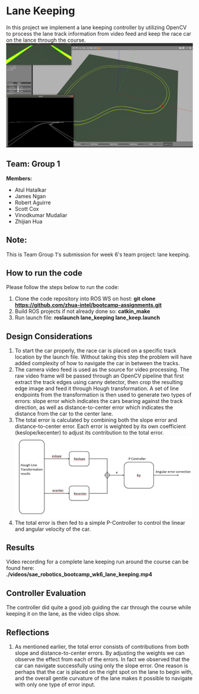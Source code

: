 # Lane Keeping
In this project we implement a lane keeping controller by utilizing OpenCV to process the lane track information from video feed and keep the race car on the lance through the course. <br/>
![Lane Keeping screenshot](./imgs/sae_robotics_bootcamp_wk6_lane_keeping.png)

## Team: Group 1
**Members:**
* Atul Hatalkar
* James Ngan
* Robert Aguirre
* Scott Cox
* Vinodkumar Mudaliar
* Zhijian Hua

## Note:
This is Team Group 1's submission for week 6's team project: lane keeping.

## How to run the code
Please follow the steps below to run the code:
1. Clone the code repository into ROS WS on host: **git clone  https://github.com/zhua-intel/bootcamp-assignments.git**
2. Build ROS projects if not already done so: **catkin_make**
3. Run launch file: **roslaunch lane_keeping lane_keep.launch**


## Design Considerations
1. To start the car properly, the race car is placed on a specific track location by the launch file. Without taking this step the problem will have added complexity of how to navigate the car in between the tracks.
2. The camera video feed is used as the source for video processing. The raw video frame will be passed through an OpenCV pipeline that first extract the track edges using canny detector, then crop the resulting edge image and feed it through Hough transformation. A set of line endpoints from the transformation is then  used to generate two types of errors: slope error which indicates the cars bearing against the track direction, as well as distance-to-center error which indicates the distance from the car to the center lane.
3. The total error is calculated by combining both the slope error and distance-to-center error. Each error is weighted by its own coefficient (keslope/kecenter) to adjust its contribution to the total error. <br/>
![Lane Keeping Error Calculation](./imgs/lane_keeping_error_calc_scheme.png)<br/>
5. The total error is then fed to a simple P-Controller to control the linear and angular velocity of the car.
 

## Results
Video recording for a complete lane keeping run around the course can be found here: <br/>
**./videos/sae_robotics_bootcamp_wk6_lane_keeping.mp4**<br/>


## Controller Evaluation
The controller did quite a good job guiding the car through the course while keeping it on the lane, as the video clips show. 

## Reflections
1. As mentioned earlier, the total error consists of contributions from both slope and distance-to-center errors. By adjusting the weights we can observe the effect from each of the errors. In fact we observed that the car can navigate successfully using only the slope error. One reason is perhaps that the car is placed on the right spot on the lane to begin with, and the overall gentle curvature of the lane makes it possible to navigate with only one type of error input. 



